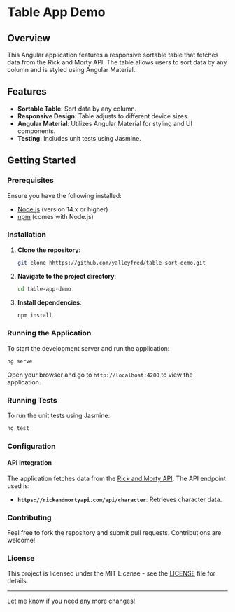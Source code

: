 # Table App Demo

## Overview

This Angular application features a responsive sortable table that fetches data from the Rick and Morty API. The table allows users to sort data by any column and is styled using Angular Material.

## Features

- **Sortable Table**: Sort data by any column.
- **Responsive Design**: Table adjusts to different device sizes.
- **Angular Material**: Utilizes Angular Material for styling and UI components.
- **Testing**: Includes unit tests using Jasmine.

## Getting Started

### Prerequisites

Ensure you have the following installed:

- [Node.js](https://nodejs.org/) (version 14.x or higher)
- [npm](https://www.npmjs.com/) (comes with Node.js)

### Installation

1. **Clone the repository**:

    ```bash
    git clone hhttps://github.com/yalleyfred/table-sort-demo.git
    ```

2. **Navigate to the project directory**:

    ```bash
    cd table-app-demo
    ```

3. **Install dependencies**:

    ```bash
    npm install
    ```

### Running the Application

To start the development server and run the application:

```bash
ng serve
```

Open your browser and go to `http://localhost:4200` to view the application.

### Running Tests

To run the unit tests using Jasmine:

```bash
ng test
```

### Configuration

#### API Integration

The application fetches data from the [Rick and Morty API](https://rickandmortyapi.com/). The API endpoint used is:

- **`https://rickandmortyapi.com/api/character`**: Retrieves character data.

### Contributing

Feel free to fork the repository and submit pull requests. Contributions are welcome!

### License

This project is licensed under the MIT License - see the [LICENSE](LICENSE) file for details.

---

Let me know if you need any more changes!
